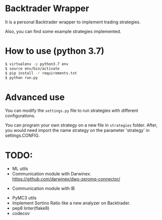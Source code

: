 # Backtrader Wrapper

It is a personal Backtrader wrapper to implement trading strategies.

Also, you can find some example strategies implemented.

# How to use (python 3.7)

```sh
$ virtualenv -p python3.7 env
$ source env/bin/activate
$ pip install -r requirements.txt
$ python run.py
```

# Advanced use

You can modify the `settings.py` file to run strategies with different
configurations.

You can program your own strategy on a new file in `strategies` folder.
After, you would need import the name strategy on the parameter 'strategy' in
settings.CONFIG.


# TODO:

* ML utils
* Communication module with Darwinex: https://github.com/darwinex/dwx-zeromq-connector/
+ Communication module with IB
* PyMC3 utils
* Implement Sortino Ratio like a new analyzer on Backtrader.
* pep8 linter(flake8)
* codecov
